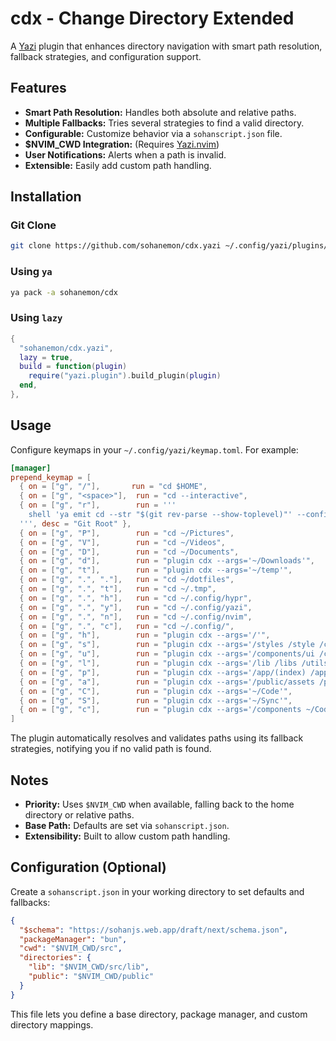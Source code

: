 # cdx - Change Directory Extended

A [Yazi](https://yazi-rs.github.io/) plugin that enhances directory navigation with smart path resolution, fallback strategies, and configuration support.

## Features

- **Smart Path Resolution:** Handles both absolute and relative paths.
- **Multiple Fallbacks:** Tries several strategies to find a valid directory.
- **Configurable:** Customize behavior via a `sohanscript.json` file.
- **$NVIM_CWD Integration:** (Requires [Yazi.nvim](https://github.com/mikavilpas/yazi.nvim))
- **User Notifications:** Alerts when a path is invalid.
- **Extensible:** Easily add custom path handling.

## Installation

### Git Clone

```sh
git clone https://github.com/sohanemon/cdx.yazi ~/.config/yazi/plugins/cdx.yazi
```

### Using `ya`

```sh
ya pack -a sohanemon/cdx
```

### Using `lazy`

```lua
{
  "sohanemon/cdx.yazi",
  lazy = true,
  build = function(plugin)
    require("yazi.plugin").build_plugin(plugin)
  end,
},
```

## Usage

Configure keymaps in your `~/.config/yazi/keymap.toml`. For example:

```toml
[manager]
prepend_keymap = [
  { on = ["g", "/"],       run = "cd $HOME",                           desc = "Go" },
  { on = ["g", "<space>"],  run = "cd --interactive",                   desc = "Interactive Go" },
  { on = ["g", "r"],        run = '''
    shell 'ya emit cd --str "$(git rev-parse --show-toplevel)"' --confirm
  ''', desc = "Git Root" },
  { on = ["g", "P"],        run = "cd ~/Pictures",                      desc = "Pictures" },
  { on = ["g", "V"],        run = "cd ~/Videos",                        desc = "Videos" },
  { on = ["g", "D"],        run = "cd ~/Documents",                     desc = "Documents" },
  { on = ["g", "d"],        run = "plugin cdx --args='~/Downloads'",      desc = "Downloads" },
  { on = ["g", "t"],        run = "plugin cdx --args='~/temp'",           desc = "Temporary" },
  { on = ["g", ".", "."],   run = "cd ~/dotfiles",                      desc = "Dotfiles" },
  { on = ["g", ".", "t"],   run = "cd ~/.tmp",                          desc = "Tmp" },
  { on = ["g", ".", "h"],   run = "cd ~/.config/hypr",                    desc = "Hyprland" },
  { on = ["g", ".", "y"],   run = "cd ~/.config/yazi",                    desc = "Yazi" },
  { on = ["g", ".", "n"],   run = "cd ~/.config/nvim",                    desc = "Neovim" },
  { on = ["g", ".", "c"],   run = "cd ~/.config/",                       desc = "Configs" },
  { on = ["g", "h"],        run = "plugin cdx --args='/'",                desc = "Home/Src" },
  { on = ["g", "s"],        run = "plugin cdx --args='/styles /style /css ~/Sync'", desc = "Styles" },
  { on = ["g", "u"],        run = "plugin cdx --args='/components/ui /components'", desc = "UI Components" },
  { on = ["g", "l"],        run = "plugin cdx --args='/lib /libs /utils'", desc = "Library" },
  { on = ["g", "p"],        run = "plugin cdx --args='/app/(index) /app/[locale] /app /pages /routes'", desc = "Pages" },
  { on = ["g", "a"],        run = "plugin cdx --args='/public/assets /public/images /public'", desc = "Assets" },
  { on = ["g", "C"],        run = "plugin cdx --args='~/Code'",         desc = "Code" },
  { on = ["g", "S"],        run = "plugin cdx --args='~/Sync'",         desc = "Syncthing" },
  { on = ["g", "c"],        run = "plugin cdx --args='/components ~/Code'", desc = "Components" }
]
```

The plugin automatically resolves and validates paths using its fallback strategies, notifying you if no valid path is found.

## Notes

- **Priority:** Uses `$NVIM_CWD` when available, falling back to the home directory or relative paths.
- **Base Path:** Defaults are set via `sohanscript.json`.
- **Extensibility:** Built to allow custom path handling.

## Configuration (Optional)

Create a `sohanscript.json` in your working directory to set defaults and fallbacks:

```json
{
  "$schema": "https://sohanjs.web.app/draft/next/schema.json",
  "packageManager": "bun",
  "cwd": "$NVIM_CWD/src",
  "directories": {
    "lib": "$NVIM_CWD/src/lib",
    "public": "$NVIM_CWD/public"
  }
}
```

This file lets you define a base directory, package manager, and custom directory mappings.
